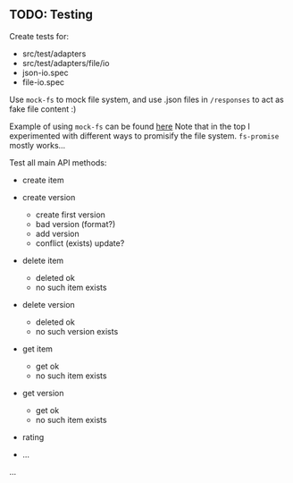 ## TODO: Testing

Create tests for:
- src/test/adapters
-  src/test/adapters/file/io
  - json-io.spec
  - file-io.spec  

Use `mock-fs` to mock file system, and use .json files in `/responses` to act as fake file content :)

Example of using `mock-fs` can be found [here](https://github.com/kristianmandrup/project-env/blob/master/src/test/lib/file-mock.spec.js)
Note that in the top I experimented with different ways to promisify the file system.
`fs-promise` mostly works...

Test all main API methods:
- create item
- create version
  - create first version
  - bad version (format?)
  - add version
  - conflict (exists) update?

- delete item
  - deleted ok
  - no such item exists
- delete version
  - deleted ok
  - no such version exists

- get item
  - get ok
  - no such item exists
 
- get version
  - get ok
  - no such item exists

- rating
- ...

...